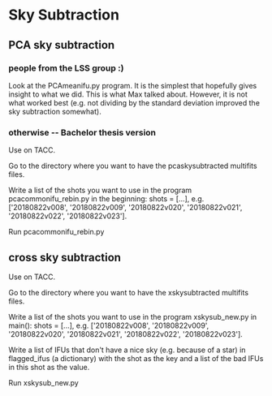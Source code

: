 # Sky Subtraction

## PCA sky subtraction

### people from the LSS group :)

Look at the PCAmeanifu.py program. It is the simplest that hopefully gives insight to what we did. This is what Max talked about. However, it is not what worked best (e.g. not dividing by the standard deviation improved the sky subtraction somewhat).

### otherwise -- Bachelor thesis version

Use on TACC.

Go to the directory where you want to have the pcaskysubtracted multifits files.

Write a list of the shots you want to use in the program pcacommonifu_rebin.py in the beginning: shots = [...], e.g. ['20180822v008', '20180822v009', '20180822v020', '20180822v021', '20180822v022', '20180822v023'].

Run pcacommonifu_rebin.py


## cross sky subtraction

Use on TACC.

Go to the directory where you want to have the xskysubtracted multifits files.

Write a list of the shots you want to use in the program xskysub_new.py in main(): shots = [...], e.g. ['20180822v008', '20180822v009', '20180822v020', '20180822v021', '20180822v022', '20180822v023'].

Write a list of IFUs that don't have a nice sky (e.g. because of a star) in flagged_ifus (a dictionary) with the shot as the key and a list of the bad IFUs in this shot as the value.

Run xskysub_new.py
